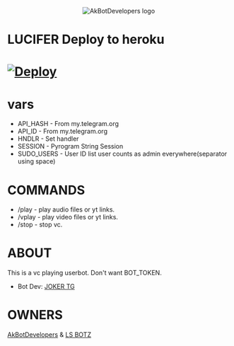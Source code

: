 <p align="center">
  <img src="assets/logo.jpg" alt="AkBotDevelopers logo">

# LUCIFER Deploy to heroku

# [![Deploy](https://www.herokucdn.com/deploy/button.svg)](https://heroku.com/deploy?template=https://github.com/Akbotmakersnew/LuciferVCbot)

# vars
* API_HASH - From my.telegram.org
* API_ID   - From my.telegram.org
* HNDLR    - Set handler
* SESSION  - Pyrogram String Session
* SUDO_USERS - User ID list user counts as admin everywhere(separator using space)

# COMMANDS

* /play - play audio files or yt links.
* /vplay - play video files or yt links.
* /stop - stop vc.

# ABOUT

This is a vc playing userbot. Don't want BOT_TOKEN.
* Bot Dev: [JOKER TG](https://t.me/IAM_A_JOKER)

# OWNERS

 [AkBotDevelopers](https://t.me/Ak_Bot_SupportGroup) & [LS BOTZ](https://t.me/Ls_Supportz)
